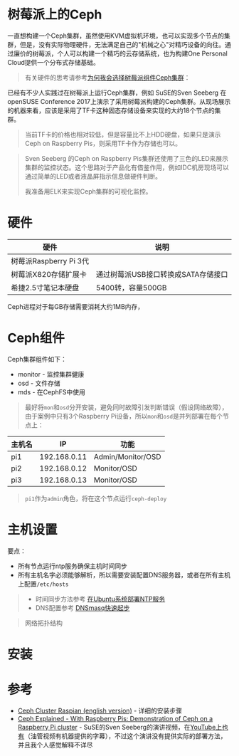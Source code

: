 # 树莓派上的Ceph

一直想构建一个Ceph集群，虽然使用KVM虚拟机环境，也可以实现多个节点的集群，但是，没有实际物理硬件，无法满足自己的"机械之心"对精巧设备的向往。通过廉价的树莓派，个人可以构建一个精巧的云存储系统，也为构建One Personal Cloud提供一个分布式存储基础。

> 有关硬件的思考请参考[为何我会选择树莓派组件Ceph集群](../hardware/README)：



已经有不少人实践过在树莓派上运行Ceph集群，例如 SuSE的Sven Seeberg 在openSUSE Conference 2017上演示了采用树莓派构建的Ceph集群。从现场展示的机器来看，应该是采用了TF卡这种固态存储设备来实现的大约18个节点的集群。


> 当前TF卡的价格也相对较低，但是容量比不上HDD硬盘，如果只是演示Ceph on Raspberry Pis，则采用TF卡作为存储也可以。

> Sven Seeberg 的Ceph on Raspberry Pis集群还使用了三色的LED来展示集群的监控状态。这个思路对于产品化有借鉴作用，例如IDC机房现场可以通过简单的LED或者液晶屏指示信息做硬件判断。
> 
> 我准备用ELK来实现Ceph集群的可视化监控。

# 硬件

| 硬件 | 说明 |
| ---- | ---- |
| 树莓派Raspberry Pi 3代 | |
| 树莓派X820存储扩展卡 | 通过树莓派USB接口转换成SATA存储接口 |
| 希捷2.5寸笔记本硬盘 | 5400转，容量500GB |

Ceph进程对于每GB存储需要消耗大约1MB内存，

# Ceph组件

Ceph集群组件如下：

* monitor - 监控集群健康
* osd - 文件存储
* mds - 在CephFS中使用

> 最好将`mon`和`osd`分开安装，避免同时故障引发判断错误（假设网络故障），由于案例中只有3个Raspberry Pi设备，所以`mon`和`osd`是并列部署在每个节点上：

| 主机名 | IP | 功能 |
| ---- | ---- | ---- |
| pi1 | 192.168.0.11 | Admin/Monitor/OSD |
| pi2 | 192.168.0.12 | Monitor/OSD |
| pi3 | 192.168.0.13 | Monitor/OSD |

> `pi1`作为`admin`角色，将在这个节点运行`ceph-deploy`

# 主机设置

要点：

* 所有节点运行ntp服务确保主机时间同步
* 所有主机名字必须能够解析，所以需要安装配置DNS服务器，或者在所有主机上配置`/etc/hosts`

> * 时间同步方法参考 [在Ubuntu系统部署NTP服务](../../../service/ntp/deploy_ntp_daemon_on_ubuntu)
> * DNS配置参考 [DNSmasq快速起步](../../../service/dns/dnsmasq/dnsmasq_quick_startup)

> 网络拓扑结构


# 安装


# 参考

* [Ceph Cluster Raspian (english version)](https://blog.raveland.org/post/raspian_ceph.en/) - 详细的安装步骤
* [Ceph Explained - With Raspberry Pis: Demonstration of Ceph on a Raspberry Pi cluster](https://media.ccc.de/v/1428-ceph-explained-with-raspberry-pis#t=2) - SuSE的Sven Seeberg的演讲视频，在[YouTube上也有](https://www.youtube.com/watch?v=9jjUygE8Wk4)（油管视频有机器提供的字幕），不过这个演讲没有提供实际的部署方法，并且我个人感觉解释不详尽